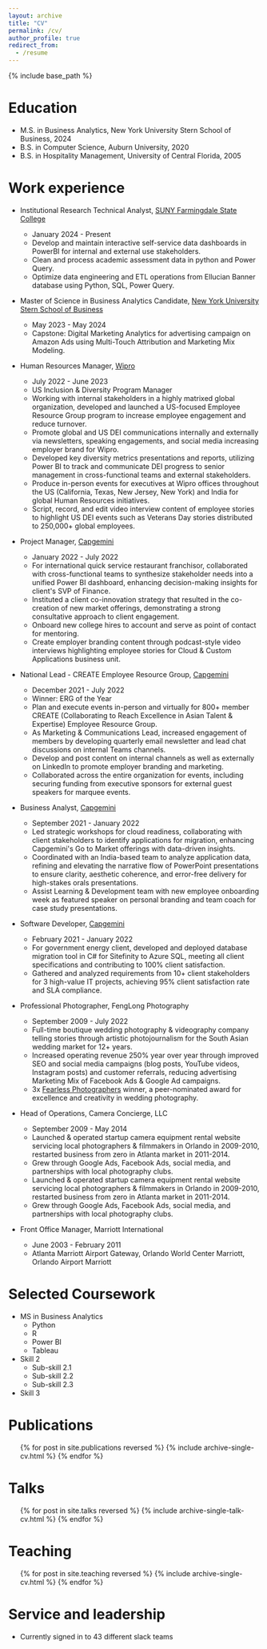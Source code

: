 ```yaml
---
layout: archive
title: "CV"
permalink: /cv/
author_profile: true
redirect_from:
  - /resume
---
```


{% include base_path %}

Education
======
* M.S. in Business Analytics, New York University Stern School of Business, 2024
* B.S. in Computer Science, Auburn University, 2020
* B.S. in Hospitality Management, University of Central Florida, 2005

Work experience
======
* Institutional Research Technical Analyst, [SUNY Farmingdale State College](https://www.farmingdale.edu/)
  * January 2024 - Present
  * Develop and maintain interactive self-service data dashboards in PowerBI for internal and external use stakeholders. 
  * Clean and process academic assessment data in python and Power Query. 
  * Optimize data engineering and ETL operations from Ellucian Banner database using Python, SQL, Power Query. 

* Master of Science in Business Analytics Candidate, [New York University Stern School of Business](https://www.stern.nyu.edu/programs-admissions/ms-business-analytics-ai)
  * May 2023 - May 2024
  * Capstone: Digital Marketing Analytics for advertising campaign on Amazon Ads using Multi-Touch Attribution and Marketing Mix Modeling.

* Human Resources Manager, [Wipro](https://www.wipro.com/)
  * July 2022 - June 2023
  * US Inclusion & Diversity Program Manager
  * Working with internal stakeholders in a highly matrixed global organization, developed and launched a US-focused Employee Resource Group program to increase employee engagement and reduce turnover.
  * Promote global and US DEI communications internally and externally via newsletters, speaking engagements, and social media increasing employer brand for Wipro.
  * Developed key diversity metrics presentations and reports, utilizing Power BI to track and communicate DEI progress to senior management in cross-functional teams and external stakeholders.
  * Produce in-person events for executives at Wipro offices throughout the US (California, Texas, New Jersey, New York) and India for global Human Resources initiatives.
  * Script, record, and edit video interview content of employee stories to highlight US DEI events such as Veterans Day stories distributed to 250,000+ global employees.

* Project Manager, [Capgemini](https://www.capgemini.com/)
  * January 2022 - July 2022
  * For international quick service restaurant franchisor, collaborated with cross-functional teams to synthesize stakeholder needs into a unified Power BI dashboard, enhancing decision-making insights for client's SVP of Finance.
  * Instituted a client co-innovation strategy that resulted in the co-creation of new market offerings, demonstrating a strong consultative approach to client engagement.
  * Onboard new college hires to account and serve as point of contact for mentoring.
  * Create employer branding content through podcast-style video interviews highlighting employee stories for Cloud & Custom Applications business unit. 

* National Lead - CREATE Employee Resource Group, [Capgemini](https://www.capgemini.com/)
  * December 2021 - July 2022
  * Winner: ERG of the Year
  * Plan and execute events in-person and virtually for 800+ member CREATE (Collaborating to Reach Excellence in Asian Talent & Expertise) Employee Resource Group.
  * As Marketing & Communications Lead, increased engagement of members by developing quarterly email newsletter and lead chat discussions on internal Teams channels.
  * Develop and post content on internal channels as well as externally on LinkedIn to promote employer branding and marketing.
  * Collaborated across the entire organization for events, including securing funding from executive sponsors for external guest speakers for marquee events.

* Business Analyst, [Capgemini](https://www.capgemini.com/)
  * September 2021 - January 2022
  * Led strategic workshops for cloud readiness, collaborating with client stakeholders to identify applications for migration, enhancing Capgemini's Go to Market offerings with data-driven insights.
  * Coordinated with an India-based team to analyze application data, refining and elevating the narrative flow of PowerPoint presentations to ensure clarity, aesthetic coherence, and error-free delivery for high-stakes orals presentations.
  * Assist Learning & Development team with new employee onboarding week as featured speaker on personal branding and team coach for case study presentations.

* Software Developer, [Capgemini](https://www.capgemini.com/)
  * February 2021 - January 2022
  * For government energy client, developed and deployed database migration tool in C# for Sitefinity to Azure SQL, meeting all client specifications and contributing to 100% client satisfaction.
  * Gathered and analyzed requirements from 10+ client stakeholders for 3 high-value IT projects, achieving 95% client satisfaction rate and SLA compliance.

* Professional Photographer, FengLong Photography
  * September 2009 - July 2022
  * Full-time boutique wedding photography & videography company telling stories through artistic photojournalism for the South Asian wedding market for 12+ years.
  * Increased operating revenue 250% year over year through improved SEO and social media campaigns (blog posts, YouTube videos, Instagram posts) and customer referrals, reducing advertising Marketing Mix of Facebook Ads & Google Ad campaigns.
  * 3x [Fearless Photographers](http://www.fearlessphotographers.com) winner, a peer-nominated award for excellence and creativity in wedding photography.

* Head of Operations, Camera Concierge, LLC
  * September 2009 - May 2014
  * Launched & operated startup camera equipment rental website servicing local photographers & filmmakers in Orlando in 2009-2010, restarted business from zero in Atlanta market in 2011-2014.
  * Grew through Google Ads, Facebook Ads, social media, and partnerships with local photography clubs.
  * Launched & operated startup camera equipment rental website servicing local photographers & filmmakers in Orlando in 2009-2010, restarted business from zero in Atlanta market in 2011-2014. 
  * Grew through Google Ads, Facebook Ads, social media, and partnerships with local photography clubs.

* Front Office Manager, Marriott International
  * June 2003 - February 2011
  * Atlanta Marriott Airport Gateway, Orlando World Center Marriott, Orlando Airport Marriott
  
Selected Coursework
======
* MS in Business Analytics
  * Python
  * R
  * Power BI
  * Tableau
* Skill 2
  * Sub-skill 2.1
  * Sub-skill 2.2
  * Sub-skill 2.3
* Skill 3

Publications
======
  <ul>{% for post in site.publications reversed %}
    {% include archive-single-cv.html %}
  {% endfor %}</ul>
  
Talks
======
  <ul>{% for post in site.talks reversed %}
    {% include archive-single-talk-cv.html  %}
  {% endfor %}</ul>
  
Teaching
======
  <ul>{% for post in site.teaching reversed %}
    {% include archive-single-cv.html %}
  {% endfor %}</ul>
  
Service and leadership
======
* Currently signed in to 43 different slack teams
